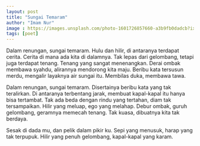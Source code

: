 ```yaml
---
layout: post
title: "Sungai Temaram"
author: "Imam Nur"
image : https://images.unsplash.com/photo-1601726857660-a3b9fb0dadcb?ixid=MnwxMjA3fDB8MHxwaG90by1wYWdlfHx8fGVufDB8fHx8&ixlib=rb-1.2.1&auto=format&fit=crop&w=750&q=80
tags: [poet]
---
```


Dalam renungan, sungai temaram. Hulu dan hilir, di antaranya terdapat cerita. Cerita di mana ada kita di dalamnya. Tak lepas dari gelombang, tetapi juga terdapat tenang. Tenang yang sangat menenangkan. Derai ombak membawa syahdu, alirannya mendorong kita maju. Beribu kata tersusun merdu, mengalir layaknya air sungai itu. Membilas duka, membawa tawa.

Dalam renungan, sungai temaram. Disertainya beribu kata yang tak teralirkan. Di antaranya terbentang jarak, membuat kapal-kapal itu hanya bisa tertambat. Tak ada beda dengan rindu yang tertahan, diam tak tersampaikan. Hilir yang meluap, ego yang melahap. Debur ombak, guruh gelombang, geramnya memecah tenang. Tak kuasa, dibuatnya kita tak berdaya. 

Sesak di dada mu, dan pelik dalam pikir ku. Sepi yang menusuk, harap yang tak terpupuk. Hilir yang penuh gelombang, kapal-kapal yang karam.

